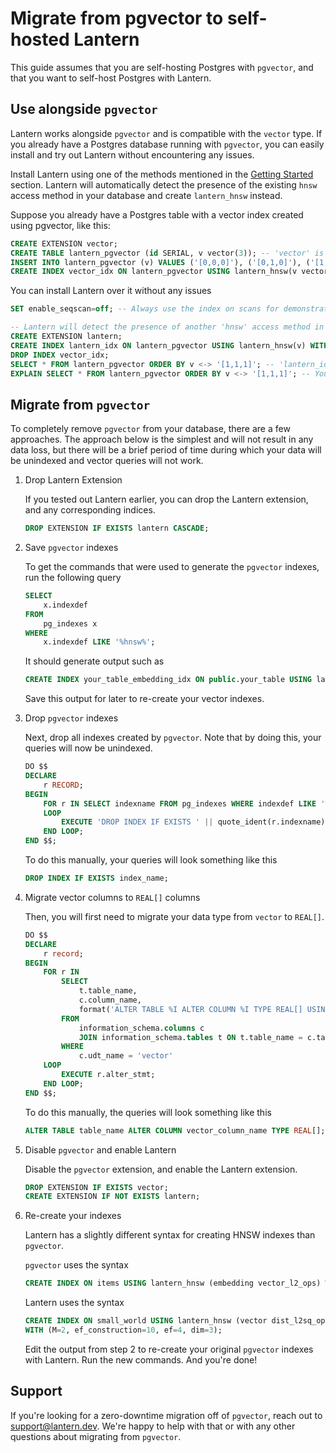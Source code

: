 # Migrate from pgvector to self-hosted Lantern

This guide assumes that you are self-hosting Postgres with `pgvector`, and that you want to self-host Postgres with Lantern.

## Use alongside `pgvector`

Lantern works alongside `pgvector` and is compatible with the `vector` type. If you already have a Postgres database running with `pgvector`, you can easily install and try out Lantern without encountering any issues.

Install Lantern using one of the methods mentioned in the [Getting Started](/docs/getting-started/overview) section. Lantern will automatically detect the presence of the existing `hnsw` access method in your database and create `lantern_hnsw` instead.

Suppose you already have a Postgres table with a vector index created using pgvector, like this:

```sql
CREATE EXTENSION vector;
CREATE TABLE lantern_pgvector (id SERIAL, v vector(3)); -- 'vector' is the type provided by pgvector
INSERT INTO lantern_pgvector (v) VALUES ('[0,0,0]'), ('[0,1,0]'), ('[1,0,0]');
CREATE INDEX vector_idx ON lantern_pgvector USING lantern_hnsw(v vector_l2_ops) WITH (m=4, ef_construction=8); -- This 'hnsw' access method is provided by pgvector
```

You can install Lantern over it without any issues

```sql
SET enable_seqscan=off; -- Always use the index on scans for demonstration purposes

-- Lantern will detect the presence of another 'hnsw' access method in your database and will add 'lantern_hnsw' instead. (A warning will be displayed in your psql console)
CREATE EXTENSION lantern;
CREATE INDEX lantern_idx ON lantern_pgvector USING lantern_hnsw(v) WITH (m=4, ef_construction=8);
DROP INDEX vector_idx;
SELECT * FROM lantern_pgvector ORDER BY v <-> '[1,1,1]'; -- 'lantern_idx' will be used for this scan
EXPLAIN SELECT * FROM lantern_pgvector ORDER BY v <-> '[1,1,1]'; -- You can verify that 'lantern_idx' is used here
```

## Migrate from `pgvector`

To completely remove `pgvector` from your database, there are a few approaches. The approach below is the simplest and will not result in any data loss, but there will be a brief period of time during which your data will be unindexed and vector queries will not work.

1. Drop Lantern Extension

   If you tested out Lantern earlier, you can drop the Lantern extension, and any corresponding indices.

   ```sql
   DROP EXTENSION IF EXISTS lantern CASCADE;
   ```

2. Save `pgvector` indexes

   To get the commands that were used to generate the `pgvector` indexes, run the following query

   ```sql
   SELECT
       x.indexdef
   FROM
       pg_indexes x
   WHERE
       x.indexdef LIKE '%hnsw%';
   ```

   It should generate output such as

   ```sql
   CREATE INDEX your_table_embedding_idx ON public.your_table USING lantern_hnsw (embedding vector_l2_ops) WITH (m='16', ef_construction='64')
   ```

   Save this output for later to re-create your vector indexes.

3. Drop `pgvector` indexes

   Next, drop all indexes created by `pgvector`. Note that by doing this, your queries will now be unindexed.

   ```sql
   DO $$
   DECLARE
       r RECORD;
   BEGIN
       FOR r IN SELECT indexname FROM pg_indexes WHERE indexdef LIKE '%hnsw%'
       LOOP
           EXECUTE 'DROP INDEX IF EXISTS ' || quote_ident(r.indexname);
       END LOOP;
   END $$;
   ```

   To do this manually, your queries will look something like this

   ```sql
   DROP INDEX IF EXISTS index_name;
   ```

4. Migrate vector columns to `REAL[]` columns

   Then, you will first need to migrate your data type from `vector` to `REAL[]`.

   ```sql
   DO $$
   DECLARE
       r record;
   BEGIN
       FOR r IN
           SELECT
               t.table_name,
               c.column_name,
               format('ALTER TABLE %I ALTER COLUMN %I TYPE REAL[] USING %I::REAL[]', t.table_name, c.column_name, c.column_name) as alter_stmt
           FROM
               information_schema.columns c
               JOIN information_schema.tables t ON t.table_name = c.table_name
           WHERE
               c.udt_name = 'vector'
       LOOP
           EXECUTE r.alter_stmt;
       END LOOP;
   END $$;
   ```

   To do this manually, the queries will look something like this

   ```sql
   ALTER TABLE table_name ALTER COLUMN vector_column_name TYPE REAL[];
   ```

5. Disable `pgvector` and enable Lantern

   Disable the `pgvector` extension, and enable the Lantern extension.

   ```sql
   DROP EXTENSION IF EXISTS vector;
   CREATE EXTENSION IF NOT EXISTS lantern;
   ```

6. Re-create your indexes

   Lantern has a slightly different syntax for creating HNSW indexes than `pgvector`.

   `pgvector` uses the syntax

   ```sql
   CREATE INDEX ON items USING lantern_hnsw (embedding vector_l2_ops) WITH (m = 16, ef_construction = 64);
   ```

   Lantern uses the syntax

   ```sql
   CREATE INDEX ON small_world USING lantern_hnsw (vector dist_l2sq_ops)
   WITH (M=2, ef_construction=10, ef=4, dim=3);
   ```

   Edit the output from step 2 to re-create your original `pgvector` indexes with Lantern. Run the new commands. And you're done!

## Support

If you're looking for a zero-downtime migration off of `pgvector`, reach out to support@lantern.dev. We're happy to help with that or with any other questions about migrating from `pgvector`.
